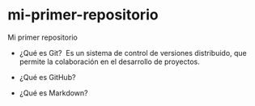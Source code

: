 # mi-primer-repositorio
Mi primer repositorio

* ¿Qué es Git?
  Es un sistema de control de versiones distribuido, que permite la colaboración en el desarrollo de proyectos.
  
* ¿Qué es GitHub?


* ¿Qué es Markdown?
